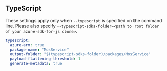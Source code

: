 ## TypeScript

These settings apply only when `--typescript` is specified on the command line.
Please also specify `--typescript-sdks-folder=<path to root folder of your azure-sdk-for-js clone>`.

```yaml $(typescript)
typescript:
  azure-arm: true
  package-name: "MosService"
  output-folder: "$(typescript-sdks-folder)/packages/MosService"
  payload-flattening-threshold: 1
  generate-metadata: true
```
